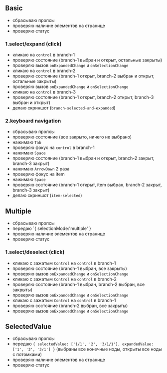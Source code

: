 ## Basic

- сбрасываю пропсы
- проверяю наличие элементов на странице
- проверяю статус 

### 1.select/expand (click)

- кликаю на `control` в branch-1
- проверяю состояние (branch-1 выбран и открыт, остальные закрыты)
- проверяю вызов `onExpandedChange` и `onSelectionChange`
- кликаю на `control` в branch-2
- проверяю состояние (branch-1 открыт, branch-2 выбран и открыт, остальные закрыты)
- проверяю вызов `onExpandedChange` и `onSelectionChange`
- кликаю на `control` в branch-3
- проверяю состояние (branch-1 открыт, branch-2 открыт, branch-3 выбран и открыт)
- делаю скриншот (`branch-selected-and-expanded`)

### 2.keyboard navigation

- сбрасываю пропсы
- проверяю состояние (все закрыто, ничего не выбрано)
- нажимаю `Tab`
- проверяю фокус на `control` в branch-1
- нажимаю `Space`
- проверяю состояние (branch-1 выбран и открыт, branch-2 закрыт, branch-3 закрыт)
- нажимаю `ArrowDown` 2 раза
- проверяю фокус на item
- нажимаю `Space`
- проверяю состояние (branch-1 открыт, item выбран, branch-2 закрыт, branch-3 закрыт)
- делаю скриншот (`item-selected`)

## Multiple

- сбрасываю пропсы
- передаю `{ selectionMode:'multiple' }
- проверяю наличие элементов на странице
- проверяю статус 

### 1.select/deselect (click)

- кликаю c зажатым `Control` на `control` в branch-1
- проверяю состояние (branch-1 выбран, все закрыты)
- проверяю вызов `onExpandedChange` и `onSelectionChange`
- кликаю c зажатым `Control` на `control` в branch-2
- проверяю состояние (branch-1 выбран, branch-2 выбран, все закрыты)
- проверяю вызов `onExpandedChange` и `onSelectionChange`
- кликаю c зажатым `Control` на `control` в branch-1
- проверяю состояние (branch-2 выбран, все закрыты)
- проверяю вызов `onExpandedChange` и `onSelectionChange`


## SelectedValue

- сбрасываю пропсы
- передаю `{ selectedValue: ['1/1', '2', '3/1/1'], expandedValue: ['1', '3', '3/1'] }`
(выбраны все конечные ноды, открыты все ноды с потомками)
- проверяю наличие элементов на странице
- проверяю статус 
